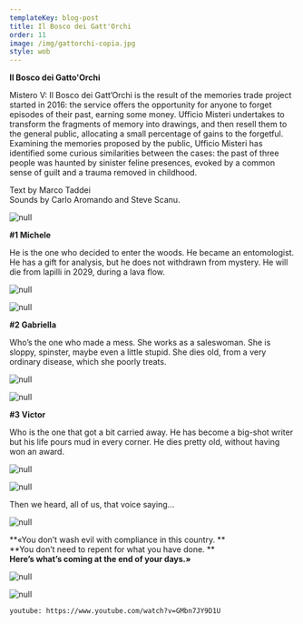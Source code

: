 ```yaml
---
templateKey: blog-post
title: Il Bosco dei Gatt'Orchi
order: 11
image: /img/gattorchi-copia.jpg
style: wob
---
```

**Il Bosco dei Gatto'Orchi**

Mistero V: Il Bosco dei Gatt’Orchi is the result of the memories trade project started in 2016: the service offers the opportunity for anyone to forget episodes of their past, earning some money. Ufficio Misteri undertakes to transform the fragments of memory into drawings, and then resell them to the general public, allocating a small percentage of gains to the forgetful. Examining the memories proposed by the public, Ufficio Misteri has identified some curious similarities between the cases: the past of three people was haunted by sinister feline presences, evoked by a common sense of guilt and a trauma removed in childhood. 

Text by Marco Taddei\
Sounds by Carlo Aromando and Steve Scanu.

![null](/img/schermata-2019-01-14-alle-19.37.54.png)

**\#1 Michele**

He is the one who decided to enter the woods.
He became an entomologist. He has a gift for analysis, but he does not withdrawn from mystery.
He will die from lapilli in 2029, during a lava flow.

![null](/img/schermata-2019-01-14-alle-19.40.37.png)

![null](/img/schermata-2019-01-14-alle-19.42.32.png)

**\#2 Gabriella**

Who’s the one who made a mess.
She works as a saleswoman. She is sloppy, spinster, maybe even a little stupid.
She dies old, from a very ordinary disease, which she poorly treats.

![null](/img/schermata-2019-01-14-alle-19.43.09.png)

![null](/img/schermata-2019-01-14-alle-19.43.37.png)

**\#3 Victor**

Who is the one that got a bit carried away.
He has become a big-shot writer but his life pours mud in every corner.
He dies pretty old, without having won an award.

![null](/img/schermata-2019-01-14-alle-19.44.03.png)

![null](/img/schermata-2019-01-14-alle-19.44.34.png)

Then we heard, all of us, that voice saying...

![null](/img/schermata-2019-01-14-alle-19.45.44.png)

**«You don’t wash evil with compliance in this country. 
**\
**You don’t need to repent for what you have done. 
**\
**Here’s what’s coming at the end of your days.»**

![null](/img/schermata-2019-01-14-alle-19.45.44.png)

![null](/img/schermata-2019-01-14-alle-19.46.57.png)

`youtube: https://www.youtube.com/watch?v=GMbn7JY9D1U`
